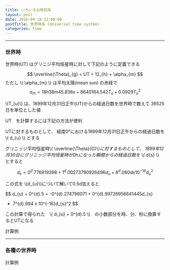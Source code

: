 ```yaml
---
title: いろいろな時刻系
layout: post
date: 2016-09-10 22:00:00
postTitle: 世界時系 (Universal time system)
categories: time
---
```


-------

### 世界時

世界時(UT) はグリニジ平均恒星時に対して下記のように定義できる

$$
\overline{\Theta}_{g} = UT + 12_{h} + \alpha_{m}
$$
ただし \\( \alpha_{m} \\) は平均太陽(mean sun) の赤経で
$$
\alpha_{m} = 18h38m45.836s + 8640184.542T_{u} + 0.0929T_{u}^2
$$

\\(T_{u}\\) は、1899年12月31日正午(UT)からの経過日数を世界時で数えて
36525日を単位とした値

UT　を計算するには下記の方法が便利

UTに対するものとして、
経度0°における1899年12月31日正午からの経過日数を \\( d_{u} \\) とする

グリニッジ平均恒星時\\( \overline{\Theta}_{G}\\)に対するものとして、
1899年12月30日にグリニッジ平均恒星時が0hになった瞬間からの経過日数を
\\( d_{s} \\) とすると

$$
d_{s} = 0^{d}.776919398 + 1^{d}.00273790926496d_{u} 
      + 8^{d}.060d x 10^{-16}d_{u}^2
$$

この式を \\(d_{u}\\)について解いて0.5d加えると

$$
d_{u} + 0^{d}.5 =  -0^{d}.274798071 + 0^{d}.99726956641445d_{s} 
- 7^{d}.994 x 10^{-16}d_{s}^2
$$

この計算で得られた　\\( d_{u} + 0^{d}.5 \\)　の小数部分を時、分、秒に換算するとUTになる

<label class="label label-info">計算例</label>　

-------

### 各種の世界時

<label class="label label-info">計算例</label>　


<script src="//code.jquery.com/jquery-1.11.3.js"></script>
<script src="{{site.url}}/js/three.js"></script>
<script src="{{site.url}}/js/celestial-calc.js"></script>
<script src="https://dl.dropboxusercontent.com/u/3587259/Code/Threejs/OrbitControls.js"></script>
<script src="http://d3js.org/d3.v3.js"></script>
<script src="{{site.url}}/js/d3draws.js"></script>
<script type="text/javascript" src="http://cdn.mathjax.org/mathjax/latest/MathJax.js?config=TeX-AMS-MML_SVG"></script>
<script src="https://cdn.rawgit.com/google/code-prettify/master/loader/run_prettify.js?skin=sons-of-obsidian"></script>
<script type="text/javascript">
var $window = $(window)
  // make code pretty
  $('pre').addClass('prettyprint');
  $('pre').css({"background":"#111",
                 "font-size":"1.05em",
                    "border":"0px"}
                );
  $('code').css({"font-size":"1.05em","color":"#f00"});
  $('canvas').css({"background":"#fff"});

var height = 500,
    width  = 700;
var pi2 = Math.PI * 2;
var pi = Math.PI;
var aDegree = Math.PI / 180;
var decStep = Math.PI / 18;

/**
   グリニッジ恒星時
          　**/

var proc1 = function(){

  // シーン追加
  var scene = new THREE.Scene();
  // カメラを追加
  var camera = new THREE.OrthographicCamera(  width / - 2, width / 2, height / 2, height / - 2, 1, 10000 );

  camera.position.z = 1000;

  // ライト追加
  var ambLight = new THREE.AmbientLight(0xffff00, 1.0);
  scene.add(ambLight);

   // renderer 追加
  var renderer = new THREE.WebGLRenderer();
  renderer.setSize( width, height );
  document.getElementById("canvas01").appendChild( renderer.domElement );
  
  // グループ追加
  var group = new THREE.Group();
  var group1 = new THREE.Group();
   // オブジェクト追加
  var sphere;
  var loader = new THREE.TextureLoader();

  // load a resource
  loader.load(
    // resource URL
    '{{site.url}}/images/earth_ill.jpg',
    // Function when resource is loaded
    function ( texture ) {
      // do something with the texture
      var sphereMat = new THREE.MeshLambertMaterial( {
        map: texture
      } );
      var sphereGeo = new THREE.SphereGeometry(150,50,50);
      sphere = new THREE.Mesh(sphereGeo, sphereMat);
      //sphere.position.set(0,0,0);
      group.add(sphere);
    },
    // Function called when download progresses
    function ( xhr ) {
      console.log( (xhr.loaded / xhr.total * 100) + '% loaded' );
    },
    // Function called when download errors
    function ( xhr ) {
      console.log( 'An error happened' );
    }
  );


  /* 地軸 */
  material = new THREE.MeshLambertMaterial( {
    color: 0xffffff
  } );

  var axis = new THREE.Geometry();
    
  axis.vertices.push( new THREE.Vector3( 0, 175, 0 ) );

  axis.vertices.push( new THREE.Vector3( 0, -175, 0 ) );
  
  var axisLine = new THREE.Line( axis, material );
  group.add( axisLine );

  /* 時計の針 */
  material = new THREE.MeshLambertMaterial( {
    color: 0xffffff
  } );

  var hand = new THREE.Geometry();
    
  hand.vertices.push( new THREE.Vector3( 0, 0, 0 ) );
  var z_ = 250 * Math.cos(aDegree*90);
  var x_ = 250 * Math.sin(aDegree*90);
  hand.vertices.push( new THREE.Vector3( x_, 0, z_ ) );
  hand.vertices.push( new THREE.Vector3( x_-30, 0, z_-20 ) );
  hand.vertices.push( new THREE.Vector3( x_-30, 0, z_+20 ) );
  hand.vertices.push( new THREE.Vector3( x_, 0, z_ ) );

  var handLine = new THREE.Line( hand, material );
  group.add( handLine );

  // グリニッジ子午線
  meridian = new THREE.Geometry();
    
  var theta = 0;
  var r = 150;
  var y = 150 * Math.sin(theta); 

  for (var j=0; j<pi2; j+=aDegree){
      var x = r*Math.cos(j);
      var y = r*Math.sin(j);
      meridian.vertices.push(
        new THREE.Vector3( x, y, 0 )
      );
  };

  var color = 0x00ff00;
  material = new THREE.MeshLambertMaterial( {
      color: color
  } );
  var line = new THREE.Line( meridian, material );
  group.add( line );

  // 時計
  time = new THREE.Geometry();
    
  var theta = 0;
  var r = 270;

  for (var j=0; j<pi2; j+=aDegree){
      var z = r*Math.cos(j);
      var x = r*Math.sin(j);
      time.vertices.push(
        new THREE.Vector3( x, 0, z )
      );
  };

  var color = 0xffffff;
  material = new THREE.MeshLambertMaterial( {
      color: color
  } );
  var timeLine = new THREE.Line( time, material );
  group1.add( timeLine );

  // 時間ラベル
  var r = 270;

  for (var j=0; j<pi2; j+=aDegree*15){
      var hour = new THREE.Geometry();
      var z = r*Math.cos(j);
      var x = r*Math.sin(j);
      hour.vertices.push(
        new THREE.Vector3( x, 30, z )
      );
       hour.vertices.push(
        new THREE.Vector3( x, -30, z )
      );
     material = new THREE.MeshLambertMaterial( {
        color: 0xffffff
      } );
      var hourLine = new THREE.Line( hour, material );
      group1.add( hourLine );
  };

  // 文字
  var loader = new THREE.FontLoader();
  var font;
  loader.load( '{{site.url}}/fonts/helvetiker_regular.typeface.json',   
    function ( response ) {
      font = response;
      
      material = new THREE.MeshPhongMaterial( { color: 0xffffff } );

      var r = 280;
      for (var i = 0; i < 24; i++) {
        
        var text = (i==0)?"γ":i+"h";
        var textGeo = new THREE.TextGeometry( text, {
          font: font,
          size: 15,
          height: 5
        });    
        var textMesh1 = new THREE.Mesh( textGeo, material );
        var theta = i*aDegree*15;
        var z = r*Math.cos(theta);
        var x = r*Math.sin(theta);

        textMesh1.position.x = x; 
        textMesh1.position.y = 0;
        textMesh1.position.z = z;
 
        //textMesh1.rotation.y = (i-1) * pi2 / 4 ;
        group1.add(textMesh1);
      };

  });

  group.rotation.x = aDegree * 15;
  group1.rotation.x = aDegree * 15;

  scene.add( group );
  scene.add( group1 );

function render() {
  requestAnimationFrame( render ); // 60フレーム/秒
  
  
  group.rotation.y += 0.005;
  
  renderer.render( scene, camera );
}
render();
}


proc1();



</script>